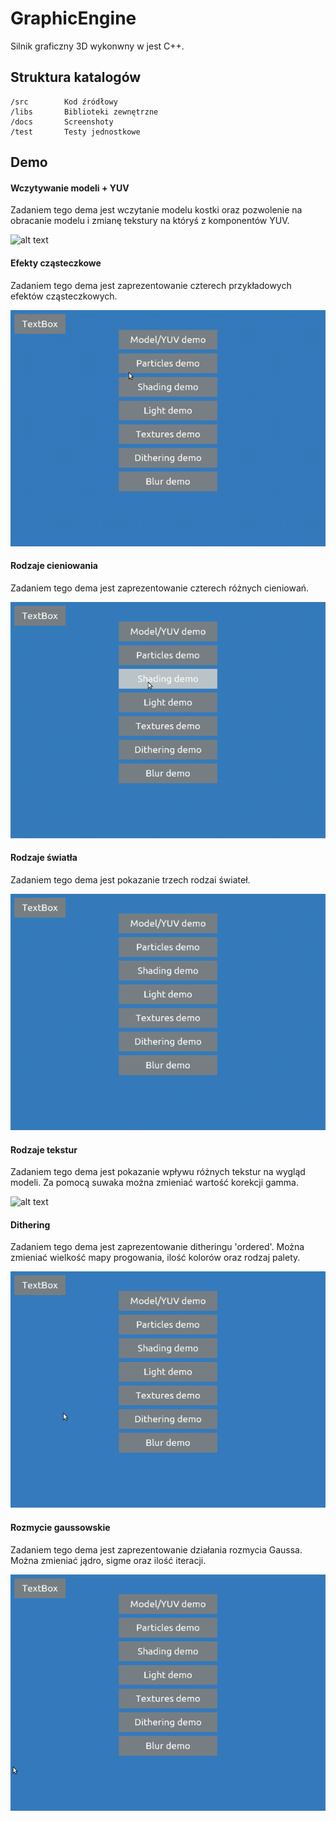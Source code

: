 # GraphicEngine
Silnik graficzny 3D wykonwny w jest C++.

## Struktura katalogów

	/src		Kod źródłowy
	/libs		Biblioteki zewnętrzne
	/docs		Screenshoty
	/test		Testy jednostkowe


## Demo

#### Wczytywanie modeli + YUV
Zadaniem tego dema jest wczytanie modelu kostki 
oraz pozwolenie na obracanie modelu 
i zmianę tekstury na któryś z komponentów YUV.

![alt text](https://github.com/Porok12/GraphicEngine/blob/master/docs/demo1.gif?raw=true)

#### Efekty cząsteczkowe
Zadaniem tego dema jest zaprezentowanie czterech 
przykładowych efektów cząsteczkowych.

![alt text](https://github.com/Porok12/GraphicEngine/blob/master/docs/demo2.gif?raw=true)

#### Rodzaje cieniowania
Zadaniem tego dema jest zaprezentowanie czterech różnych cieniowań.

![alt text](https://github.com/Porok12/GraphicEngine/blob/master/docs/demo3.gif?raw=true)

#### Rodzaje światła
Zadaniem tego dema jest pokazanie trzech rodzai świateł.

![alt text](https://github.com/Porok12/GraphicEngine/blob/master/docs/demo4.gif?raw=true)

#### Rodzaje tekstur
Zadaniem tego dema jest pokazanie wpływu różnych tekstur na wygląd modeli.
Za pomocą suwaka można zmieniać wartość korekcji gamma.

![alt text](https://github.com/Porok12/GraphicEngine/blob/master/docs/demo5.gif?raw=true)

#### Dithering
Zadaniem tego dema jest zaprezentowanie ditheringu 'ordered'.
Można zmieniać wielkość mapy progowania, ilość kolorów oraz rodzaj palety.

![alt text](https://github.com/Porok12/GraphicEngine/blob/master/docs/demo6.gif?raw=true)

#### Rozmycie gaussowskie
Zadaniem tego dema jest zaprezentowanie działania rozmycia Gaussa.
Można zmieniać jądro, sigme oraz ilość iteracji.

![alt text](https://github.com/Porok12/GraphicEngine/blob/master/docs/demo7.gif?raw=true)

